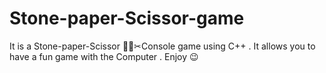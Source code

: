 # Stone-paper-Scissor-game
It is a Stone-paper-Scissor 🗿📰✂Console game using C++ . It allows you to have a fun game with the Computer . Enjoy 😉
